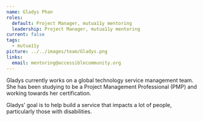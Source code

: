 ```yaml
---
name: Gladys Phan
roles: 
  default: Project Manager, mutua11y mentoring
  leadership: Project Manager, mutua11y mentoring
current: false
tags:
  - mutua11y
picture: ../../images/team/Gladys.png
links:
  email: mentoring@accessiblecommunity.org
---
```


Gladys currently works on a global technology service management team. She has been studying to be a Project Management Professional (PMP) and working towards her certification.

Gladys’ goal is to help build a service that impacts a lot of people, particularly those with disabilities.
